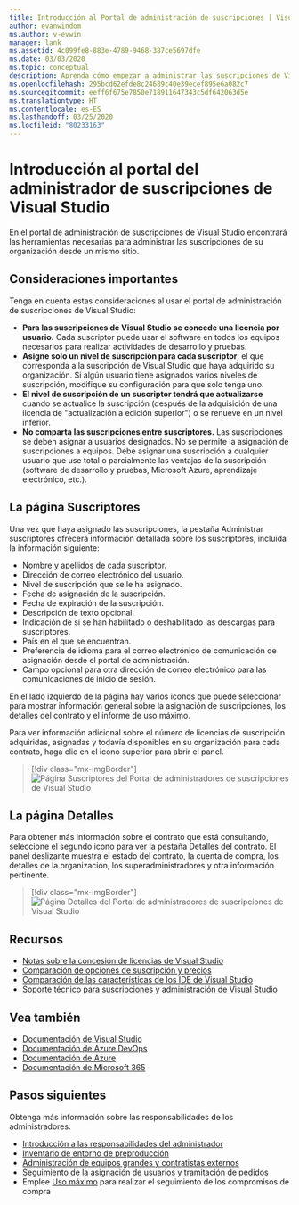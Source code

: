 ```yaml
---
title: Introducción al Portal de administración de suscripciones | Visual Studio Marketplace
author: evanwindom
ms.author: v-evwin
manager: lank
ms.assetid: 4c099fe8-883e-4789-9468-387ce5697dfe
ms.date: 03/03/2020
ms.topic: conceptual
description: Aprenda cómo empezar a administrar las suscripciones de Visual Studio de su organización con el Portal de administración de suscripciones.
ms.openlocfilehash: 295bcd62efde8c24689c40e39ecef895e6a082c7
ms.sourcegitcommit: eeff6f675e7850e718911647343c5df642063d5e
ms.translationtype: HT
ms.contentlocale: es-ES
ms.lasthandoff: 03/25/2020
ms.locfileid: "80233163"
---
```

# <a name="overview-of-the-visual-studio-subscriptions-administrator-portal"></a>Introducción al portal del administrador de suscripciones de Visual Studio

En el portal de administración de suscripciones de Visual Studio encontrará las herramientas necesarias para administrar las suscripciones de su organización desde un mismo sitio. 

## <a name="important-considerations"></a>Consideraciones importantes
Tenga en cuenta estas consideraciones al usar el portal de administración de suscripciones de Visual Studio:
- **Para las suscripciones de Visual Studio se concede una licencia por usuario.** Cada suscriptor puede usar el software en todos los equipos necesarios para realizar actividades de desarrollo y pruebas.
- **Asigne solo un nivel de suscripción para cada suscriptor**, el que corresponda a la suscripción de Visual Studio que haya adquirido su organización. Si algún usuario tiene asignados varios niveles de suscripción, modifique su configuración para que solo tenga uno.
- **El nivel de suscripción de un suscriptor tendrá que actualizarse** cuando se actualice la suscripción (después de la adquisición de una licencia de "actualización a edición superior") o se renueve en un nivel inferior.
- **No comparta las suscripciones entre suscriptores.** Las suscripciones se deben asignar a usuarios designados.  No se permite la asignación de suscripciones a equipos.  Debe asignar una suscripción a cualquier usuario que use total o parcialmente las ventajas de la suscripción (software de desarrollo y pruebas, Microsoft Azure, aprendizaje electrónico, etc.).

## <a name="the-subscribers-page"></a>La página Suscriptores
Una vez que haya asignado las suscripciones, la pestaña Administrar suscriptores ofrecerá información detallada sobre los suscriptores, incluida la información siguiente:
- Nombre y apellidos de cada suscriptor.
- Dirección de correo electrónico del usuario.
- Nivel de suscripción que se le ha asignado.
- Fecha de asignación de la suscripción.
- Fecha de expiración de la suscripción.
- Descripción de texto opcional.
- Indicación de si se han habilitado o deshabilitado las descargas para suscriptores.
- País en el que se encuentran.
- Preferencia de idioma para el correo electrónico de comunicación de asignación desde el portal de administración.
- Campo opcional para otra dirección de correo electrónico para las comunicaciones de inicio de sesión.

En el lado izquierdo de la página hay varios iconos que puede seleccionar para mostrar información general sobre la asignación de suscripciones, los detalles del contrato y el informe de uso máximo.

Para ver información adicional sobre el número de licencias de suscripción adquiridas, asignadas y todavía disponibles en su organización para cada contrato, haga clic en el icono superior para abrir el panel.
> [!div class="mx-imgBorder"]
> ![Página Suscriptores del Portal de administradores de suscripciones de Visual Studio](_img/using-admin-portal/subscribers-page.png)

## <a name="the-details-page"></a>La página Detalles
Para obtener más información sobre el contrato que está consultando, seleccione el segundo icono para ver la pestaña Detalles del contrato. El panel deslizante muestra el estado del contrato, la cuenta de compra, los detalles de la organización, los superadministradores y otra información pertinente.
> [!div class="mx-imgBorder"]
> ![Página Detalles del Portal de administradores de suscripciones de Visual Studio](_img/using-admin-portal/details-page.png)

## <a name="resources"></a>Recursos
- [Notas sobre la concesión de licencias de Visual Studio](https://visualstudio.microsoft.com/wp-content/uploads/2019/06/Visual-Studio-Licensing-Whitepaper-May-2019.pdf)
- [Comparación de opciones de suscripción y precios](https://visualstudio.microsoft.com/vs/pricing)
- [Comparación de las características de los IDE de Visual Studio](https://visualstudio.microsoft.com/vs/compare)
- [Soporte técnico para suscripciones y administración de Visual Studio](https://visualstudio.microsoft.com/support/support-overview-vs)

## <a name="see-also"></a>Vea también
- [Documentación de Visual Studio](https://docs.microsoft.com/visualstudio/)
- [Documentación de Azure DevOps](https://docs.microsoft.com/azure/devops/)
- [Documentación de Azure](https://docs.microsoft.com/azure/)
- [Documentación de Microsoft 365](https://docs.microsoft.com/microsoft-365/)

## <a name="next-steps"></a>Pasos siguientes
Obtenga más información sobre las responsabilidades de los administradores:
- [Introducción a las responsabilidades del administrador](admin-responsibilities.md)
- [Inventario de entorno de preproducción](admin-inventory.md)
- [Administración de equipos grandes y contratistas externos](manage-teams.md)
- [Seguimiento de la asignación de usuarios y tramitación de pedidos](assignments-orders.md)
- Emplee [Uso máximo](maximum-usage.md) para realizar el seguimiento de los compromisos de compra

